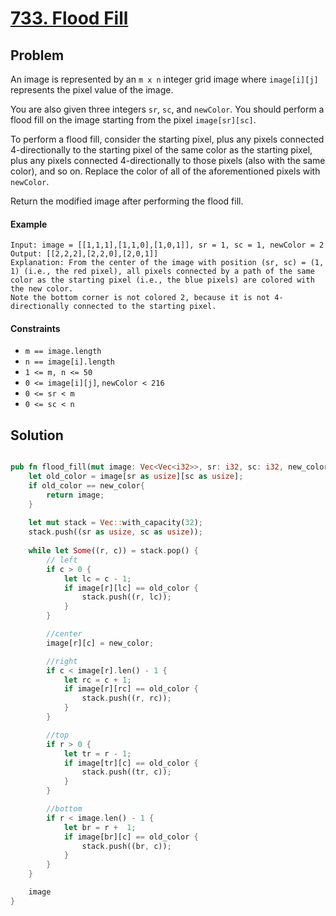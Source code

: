 # [733. Flood Fill](https://leetcode.com/problems/flood-fill/)

## Problem

An image is represented by an `m x n` integer grid image where `image[i][j]`
represents the pixel value of the image.

You are also given three integers `sr`, `sc`, and `newColor`. You should perform
a flood fill on the image starting from the pixel `image[sr][sc]`.

To perform a flood fill, consider the starting pixel, plus any pixels connected
4-directionally to the starting pixel of the same color as the starting pixel,
plus any pixels connected 4-directionally to those pixels (also with the same
color), and so on. Replace the color of all of the aforementioned pixels
with `newColor`.

Return the modified image after performing the flood fill.

#### Example

```text
Input: image = [[1,1,1],[1,1,0],[1,0,1]], sr = 1, sc = 1, newColor = 2
Output: [[2,2,2],[2,2,0],[2,0,1]]
Explanation: From the center of the image with position (sr, sc) = (1, 1) (i.e., the red pixel), all pixels connected by a path of the same color as the starting pixel (i.e., the blue pixels) are colored with the new color.
Note the bottom corner is not colored 2, because it is not 4-directionally connected to the starting pixel.
```

#### Constraints

* `m == image.length`
* `n == image[i].length`
* `1 <= m, n <= 50`
* `0 <= image[i][j]`, `newColor < 216`
* `0 <= sr < m`
* `0 <= sc < n`

## Solution

```rust

pub fn flood_fill(mut image: Vec<Vec<i32>>, sr: i32, sc: i32, new_color: i32) -> Vec<Vec<i32>> {
    let old_color = image[sr as usize][sc as usize];
    if old_color == new_color{
        return image;
    }
    
    let mut stack = Vec::with_capacity(32);
    stack.push((sr as usize, sc as usize));
    
    while let Some((r, c)) = stack.pop() {
        // left
        if c > 0 {
            let lc = c - 1;
            if image[r][lc] == old_color {
                stack.push((r, lc));
            }
        }

        //center
        image[r][c] = new_color;

        //right
        if c < image[r].len() - 1 {
            let rc = c + 1;
            if image[r][rc] == old_color {
                stack.push((r, rc));
            }
        }

        //top
        if r > 0 {
            let tr = r - 1;
            if image[tr][c] == old_color {
                stack.push((tr, c));
            }
        }

        //bottom
        if r < image.len() - 1 {
            let br = r +  1;
            if image[br][c] == old_color {
                stack.push((br, c));
            }
        }
    }

    image
}
```
